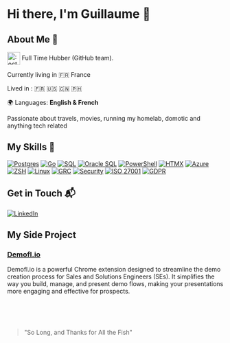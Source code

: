 # Hi there, I'm Guillaume 👋

## About Me 🚀

<img alt=":octocat:" width="30" src="https://github.githubassets.com/assets/octocat-829c0067cec9.png" align="absmiddle" class="emoji styles-module__emojiIcon--AXyd_"> Full Time Hubber (GitHub team).

Currently living in 🇫🇷 France

Lived in :
🇫🇷 🇺🇸 🇨🇳 🇵🇭

🌍 Languages: **English & French**

Passionate about travels, movies, running my homelab, domotic and anything tech related

## My Skills 🧠
[![Postgres](https://img.shields.io/badge/PostgreSQL-316192?style=for-the-badge&logo=postgresql&logoColor=white)](https://www.postgresql.org/)
[![Go](https://img.shields.io/badge/Go-00ADD8?style=for-the-badge&logo=go&logoColor=white)](https://golang.org/)
[![SQL](https://img.shields.io/badge/SQL-4479A1?style=for-the-badge&logo=sql&logoColor=white)](https://en.wikipedia.org/wiki/SQL)
[![Oracle SQL](https://img.shields.io/badge/Oracle_SQL-F80000?style=for-the-badge&logo=oracle&logoColor=white)](https://www.oracle.com/database/technologies/appdev/sqldeveloper-landing.html)
[![PowerShell](https://img.shields.io/badge/PowerShell-5391FE?style=for-the-badge&logo=powershell&logoColor=white)](https://docs.microsoft.com/en-us/powershell/)
[![HTMX](https://img.shields.io/badge/HTMX-0c4b8d?style=for-the-badge&logo=htmx&logoColor=white)](https://htmx.org/)
[![Azure](https://img.shields.io/badge/Azure-0078D4?style=for-the-badge&logo=microsoft-azure&logoColor=white)](https://azure.microsoft.com/)
[![ZSH](https://img.shields.io/badge/ZSH-000000?style=for-the-badge&logo=gnu-bash&logoColor=white)](https://www.zsh.org/)
[![Linux](https://img.shields.io/badge/Linux-FCC624?style=for-the-badge&logo=linux&logoColor=black)](https://www.kernel.org/)
[![GRC](https://img.shields.io/badge/GRC-008080?style=for-the-badge&logo=grc&logoColor=white)](https://en.wikipedia.org/wiki/Governance,_risk_management,_and_compliance)
[![Security](https://img.shields.io/badge/Security-FFA500?style=for-the-badge&logo=security&logoColor=white)](https://en.wikipedia.org/wiki/Computer_security)
[![ISO 27001](https://img.shields.io/badge/ISO%2027001-0033A0?style=for-the-badge&logo=iso-27001&logoColor=white)](https://en.wikipedia.org/wiki/ISO/IEC_27001)
[![GDPR](https://img.shields.io/badge/GDPR-0044AA?style=for-the-badge&logo=gdpr&logoColor=white)](https://en.wikipedia.org/wiki/General_Data_Protection_Regulation)

<!--[![LinkedIn](https://img.shields.io/badge/LinkedIn-0077B5?style=for-the-badge&logo=linkedin&logoColor=white)](https://www.linkedin.com/in/consultant42/)-->

## Get in Touch 📬
<a href="https://www.linkedin.com/in/guigui42/" target="_blank">
    <img src="https://img.shields.io/badge/LinkedIn-0077B5?style=for-the-badge&logo=linkedin&logoColor=white" alt="LinkedIn">
</a>

## My Side Project
### [Demofl.io](https://github.com/demofl-io/demofl.io?tab=readme-ov-file)
Demofl.io is a powerful Chrome extension designed to streamline the demo creation process for Sales and Solutions Engineers (SEs). It simplifies the way you build, manage, and present demo flows, making your presentations more engaging and effective for prospects.



<br />
<br />
<br />

> "So Long, and Thanks for All the Fish"


    
